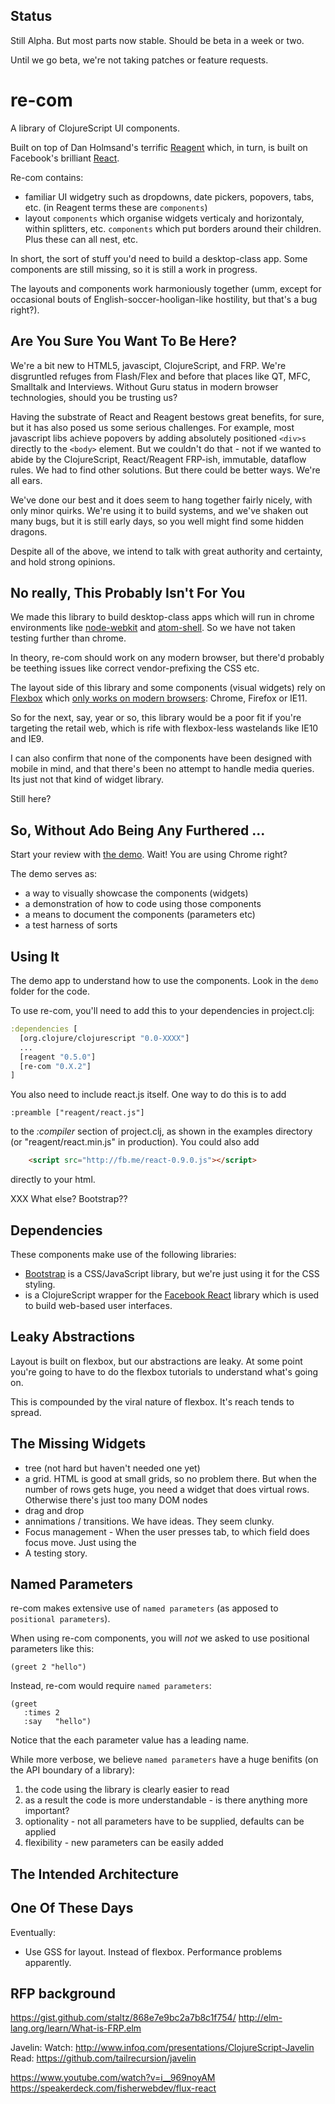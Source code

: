## Status

Still Alpha.  But most parts now stable.  Should be beta in a week or two.

Until we go beta, we're not taking patches or feature requests.

# re-com

A library of ClojureScript UI components. 

Built on top of Dan Holmsand's terrific [Reagent](http://holmsand.github.io/reagent) 
which, in turn, is built on Facebook's brilliant [React](http://facebook.github.io/react). 

Re-com contains:
* familiar UI widgetry such as dropdowns, date pickers, popovers, tabs, etc.  (in Reagent terms these are `components`)
* layout `components` which organise widgets verticaly and horizontaly, within splitters, etc. `components` which put borders around their children. Plus these can all nest, etc.

In short, the sort of stuff you'd need to build a desktop-class app. Some components are still missing, so it is still a work in progress. 

The layouts and components work harmoniously together (umm, except for occasional bouts of English-soccer-hooligan-like hostility, but that's a bug right?).

## Are You Sure You Want To Be Here?

We're a bit new to HTML5, javascipt, ClojureScript, and FRP.   We're disgruntled refuges from Flash/Flex and before that places like QT, MFC, Smalltalk and Interviews. Without Guru status in modern browser technologies, should you be trusting us?

Having the substrate of React and Reagent bestows great benefits, for sure, but it has also posed us some serious challenges. For example, most javascript libs achieve 
popovers by adding absolutely positioned `<div>s` directly to the `<body>` element. But we couldn't do that - not if 
we wanted to abide by the ClojureScript, React/Reagent FRP-ish, immutable, dataflow rules.  We had to find other solutions. But there could be better ways. We're all ears.

We've done our best and 
it does seem to hang together fairly nicely, with only minor quirks. We're using it to build systems, and we've shaken out many bugs, but it is still early days, so you well  might find some hidden dragons.  

Despite all of the above, we intend to  talk with great authority and certainty, and hold strong opinions.

## No really, This Probably Isn't For You

We made this library to build desktop-class apps which will run in chrome environments like 
[node-webkit](https://github.com/rogerwang/node-webkit) 
and [atom-shell](https://github.com/atom/atom-shell). So we have not taken testing further than chrome. 

In theory, re-com should work on any modern browser, but there'd probably be teething issues like correct vendor-prefixing the CSS etc.

The layout side of this library and some components (visual widgets) rely on [Flexbox](http://css-tricks.com/snippets/css/a-guide-to-flexbox/) 
which [only works on modern browsers](http://caniuse.com/#feat=flexbox): Chrome, Firefox or IE11.

So for the next, say, year or so, this library would be a poor fit if you're targeting the retail web, which is rife with flexbox-less wastelands like IE10 and IE9. 
 
I can also confirm that none of the components have been designed with mobile in mind, and that there's been no attempt to handle media queries.  Its just not that kind of widget library.

Still here?

## So, Without Ado Being Any Furthered ...

Start your review with [the demo](). Wait! You are using Chrome right? 

The demo serves as: 
  - a way to visually showcase the components (widgets)
  - a demonstration of how to code using those components
  - a means to document the components (parameters etc)
  - a test harness of sorts

## Using It

The demo app to understand how to use the components. Look in the `demo` folder for the code.

To use re-com, you'll need to add this to your dependencies in project.clj:

```clj
:dependencies [
  [org.clojure/clojurescript "0.0-XXXX"]
  ...
  [reagent "0.5.0"]
  [re-com "0.X.2"]
]
```


You also need to include react.js itself. One way to do this is to add

    :preamble ["reagent/react.js"]

to the *:compiler* section of project.clj, as shown in the examples
directory (or "reagent/react.min.js" in production). You could also
add

```html
    <script src="http://fb.me/react-0.9.0.js"></script>
```

directly to your html.

XXX What else?  Bootstrap??

## Dependencies

These components make use of the following libraries:

 * [Bootstrap](http://getbootstrap.com) is a CSS/JavaScript library, but we're just using it for the CSS styling.
 *  is a ClojureScript wrapper for the [Facebook React](http://facebook.github.io/react) 
   library which is used to build web-based user interfaces.

## Leaky Abstractions

Layout is built on flexbox, but our abstractions are leaky.  At some point 
you're going to have to do the flexbox tutorials to understand what's going on. 

This is compounded by the viral nature of flexbox. It's reach tends to spread.  

## The Missing Widgets

* tree  (not hard but haven't needed one yet)
* a grid. HTML is good at small grids, so no problem there. But when the number of 
rows gets huge, you need a widget that does virtual rows. Otherwise there's just too many DOM nodes 
* drag and drop
* annimations / transitions.  We have ideas.  They seem clunky.
* Focus management - When the user presses tab, to which field does focus move. Just using the 
* A testing story. 


## Named Parameters

re-com makes extensive use of `named parameters` (as apposed to `positional parameters`).  

When using re-com components, you will *not* we asked to use positional parameters like this:
```
(greet 2 "hello")
```

Instead, re-com would require `named parameters`:
```
(greet
   :times 2
   :say   "hello")
```

Notice that the each parameter value has a leading name. 

While more verbose, we believe `named parameters` have a huge benifits (on the API boundary of a library): 
1. the code using the library is clearly easier to read
2. as a result the code is more understandable - is there anything more important?
2. optionality  -  not all parameters have to be supplied, defaults can be applied
3. flexibility - new parameters can be easily added

## The Intended Architecture 



## One Of These Days 

Eventually:

* Use GSS for layout. Instead of flexbox.  Performance problems apparently. 

## RFP background



https://gist.github.com/staltz/868e7e9bc2a7b8c1f754/
http://elm-lang.org/learn/What-is-FRP.elm

Javelin:
Watch:     http://www.infoq.com/presentations/ClojureScript-Javelin
Read:        https://github.com/tailrecursion/javelin


https://www.youtube.com/watch?v=i__969noyAM
https://speakerdeck.com/fisherwebdev/flux-react

